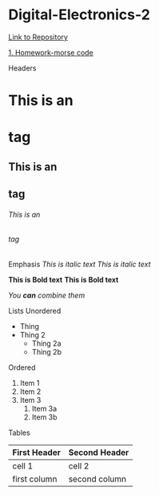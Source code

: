 # Digital-Electronics-2 


[Link to Repository](https://github.com/xjemel06/Digital-Electronics-2)

[1. Homework-morse code](https://github.com/xjemel06/Digital-Electronics-2/blob/master/main.c)


Headers
# This is an <h1> tag
## This is an <h2> tag
###### This is an <h6> tag
  
Emphasis
*This is italic text*
_This is italic text_

**This is Bold text**
__This is Bold text__

_You **can** combine them_

Lists
Unordered
* Thing
* Thing 2
  * Thing 2a
  * Thing 2b

Ordered
1. Item 1
1. Item 2
1. Item 3
   1. Item 3a
   1. Item 3b
   
   
Tables

First Header | Second Header
------------ | -------------
 cell 1 | cell 2
first column | second column


 &nbsp;

 
